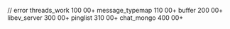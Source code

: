 // error
threads_work    100 00+
message_typemap 110 00+
buffer          200 00+
libev_server    300 00+
pinglist        310 00+
chat_mongo      400 00+
